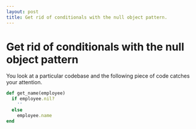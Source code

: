 ```yaml
---
layout: post
title: Get rid of conditionals with the null object pattern.
---
```


# Get rid of conditionals with the null object pattern

You look at a particular codebase and the following piece of code catches your attention.
```ruby
def get_name(employee)
  if employee.nil?
    ''
  else
    employee.name
end
```
